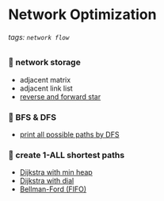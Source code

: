 # Network Optimization

###### tags: `network flow`


### :dart: network storage
- adjacent matrix
- adjacent link list
- [reverse and forward star](https://github.com/fourfire11/network_flow/blob/master/cpp%20file/forward%20and%20reverse%20star%20data%20structure.cpp)

### :dart: BFS & DFS
- [print all possible paths by DFS](https://github.com/fourfire11/network_flow/blob/master/cpp%20file/BFS%20and%20DFS.cpp)

### :dart: create 1-ALL shortest paths
- [Dijkstra with min heap](https://github.com/fourfire11/network_flow/blob/master/cpp%20file/Dijkstra_min%20heap.cpp)
- [Dijkstra with dial](https://github.com/fourfire11/network_flow/blob/master/cpp%20file/Dijkstra_dial.cpp)
- [Bellman-Ford (FIFO)](https://github.com/fourfire11/network_flow/blob/master/cpp%20file/bellmanFord.cpp)
